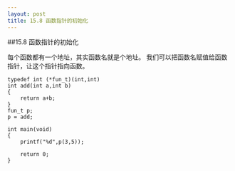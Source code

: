 ```yaml
---
layout: post
title: 15.8 函数指针的初始化 
---
```

##15.8 函数指针的初始化

每个函数都有一个地址，其实函数名就是个地址。
我们可以把函数名赋值给函数指针，让这个指针指向函数。

	typedef int (*fun_t)(int,int)
	int add(int a,int b)
	{
		return a+b;
	}
	fun_t p;
	p = add;
	
	int main(void)
	{
		printf("%d",p(3,5));
		
		return 0;
	}

